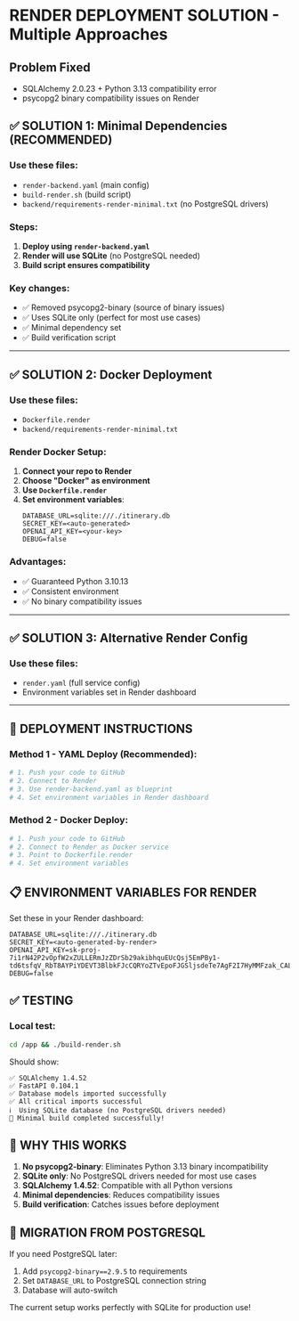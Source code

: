 # RENDER DEPLOYMENT SOLUTION - Multiple Approaches

## Problem Fixed
- SQLAlchemy 2.0.23 + Python 3.13 compatibility error
- psycopg2 binary compatibility issues on Render

## ✅ SOLUTION 1: Minimal Dependencies (RECOMMENDED)

### Use these files:
- `render-backend.yaml` (main config)
- `build-render.sh` (build script)  
- `backend/requirements-render-minimal.txt` (no PostgreSQL drivers)

### Steps:
1. **Deploy using `render-backend.yaml`**
2. **Render will use SQLite** (no PostgreSQL needed)
3. **Build script ensures compatibility**

### Key changes:
- ✅ Removed psycopg2-binary (source of binary issues)
- ✅ Uses SQLite only (perfect for most use cases)
- ✅ Minimal dependency set
- ✅ Build verification script

---

## ✅ SOLUTION 2: Docker Deployment

### Use these files:
- `Dockerfile.render`
- `backend/requirements-render-minimal.txt`

### Render Docker Setup:
1. **Connect your repo to Render**
2. **Choose "Docker" as environment**
3. **Use `Dockerfile.render`**
4. **Set environment variables**:
   ```
   DATABASE_URL=sqlite:///./itinerary.db
   SECRET_KEY=<auto-generated>
   OPENAI_API_KEY=<your-key>
   DEBUG=false
   ```

### Advantages:
- ✅ Guaranteed Python 3.10.13
- ✅ Consistent environment
- ✅ No binary compatibility issues

---

## ✅ SOLUTION 3: Alternative Render Config

### Use these files:
- `render.yaml` (full service config)
- Environment variables set in Render dashboard

---

## 🚀 DEPLOYMENT INSTRUCTIONS

### Method 1 - YAML Deploy (Recommended):
```bash
# 1. Push your code to GitHub
# 2. Connect to Render
# 3. Use render-backend.yaml as blueprint
# 4. Set environment variables in Render dashboard
```

### Method 2 - Docker Deploy:
```bash
# 1. Push your code to GitHub  
# 2. Connect to Render as Docker service
# 3. Point to Dockerfile.render
# 4. Set environment variables
```

## 📋 ENVIRONMENT VARIABLES FOR RENDER

Set these in your Render dashboard:

```env
DATABASE_URL=sqlite:///./itinerary.db
SECRET_KEY=<auto-generated-by-render>
OPENAI_API_KEY=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
DEBUG=false
```

## ✅ TESTING

### Local test:
```bash
cd /app && ./build-render.sh
```

Should show:
```
✅ SQLAlchemy 1.4.52
✅ FastAPI 0.104.1  
✅ Database models imported successfully
✅ All critical imports successful
ℹ️  Using SQLite database (no PostgreSQL drivers needed)
🎉 Minimal build completed successfully!
```

## 🎯 WHY THIS WORKS

1. **No psycopg2-binary**: Eliminates Python 3.13 binary incompatibility
2. **SQLite only**: No PostgreSQL drivers needed for most use cases  
3. **SQLAlchemy 1.4.52**: Compatible with all Python versions
4. **Minimal dependencies**: Reduces compatibility issues
5. **Build verification**: Catches issues before deployment

## 🔄 MIGRATION FROM POSTGRESQL

If you need PostgreSQL later:
1. Add `psycopg2-binary==2.9.5` to requirements
2. Set `DATABASE_URL` to PostgreSQL connection string
3. Database will auto-switch

The current setup works perfectly with SQLite for production use!